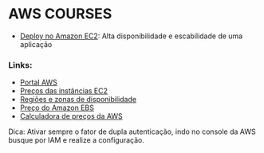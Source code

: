 # AWS COURSES

- [Deploy no Amazon EC2](courses/amazon-ec2.md): Alta disponibilidade e escabilidade de uma aplicação

### Links:
- [Portal AWS](https://aws.amazon.com/)
- [Preços das instâncias EC2](https://aws.amazon.com/pt/ec2/pricing/on-demand/)
- [Regiões e zonas de disponibilidade](https://aws.amazon.com/pt/about-aws/global-infrastructure/regions_az/)
- [Preço do Amazon EBS](https://aws.amazon.com/pt/ebs/pricing/)
- [Calculadora de preços da AWS](https://calculator.aws/#/)

Dica: Ativar sempre o fator de dupla autenticação, indo no console da AWS busque por IAM e realize a configuração.